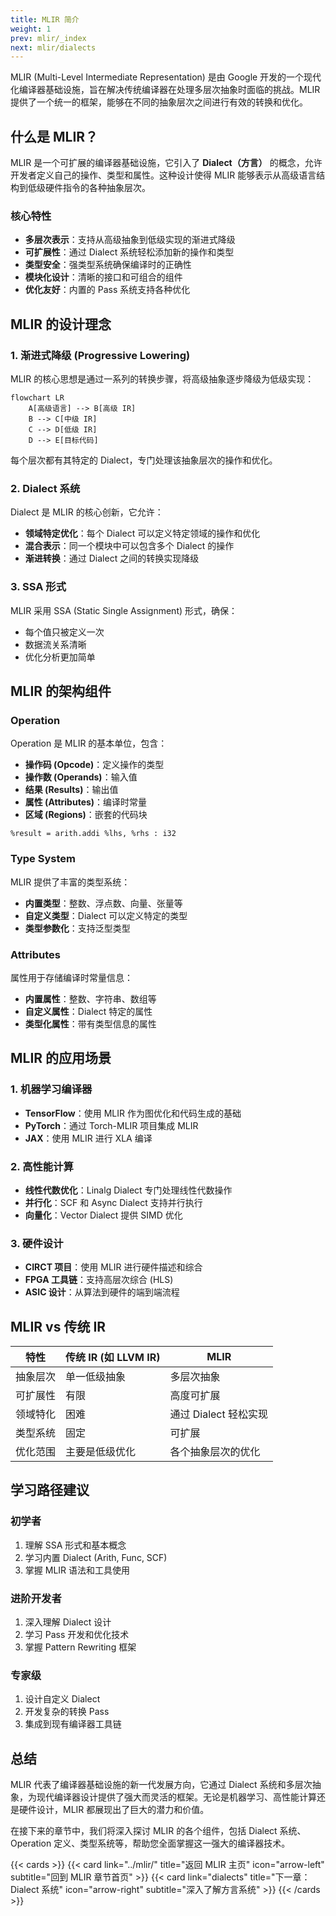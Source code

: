 ```yaml
---
title: MLIR 简介
weight: 1
prev: mlir/_index
next: mlir/dialects
---
```


MLIR (Multi-Level Intermediate Representation) 是由 Google 开发的一个现代化编译器基础设施，旨在解决传统编译器在处理多层次抽象时面临的挑战。MLIR 提供了一个统一的框架，能够在不同的抽象层次之间进行有效的转换和优化。

## 什么是 MLIR？

MLIR 是一个可扩展的编译器基础设施，它引入了 **Dialect（方言）** 的概念，允许开发者定义自己的操作、类型和属性。这种设计使得 MLIR 能够表示从高级语言结构到低级硬件指令的各种抽象层次。

### 核心特性

- **多层次表示**：支持从高级抽象到低级实现的渐进式降级
- **可扩展性**：通过 Dialect 系统轻松添加新的操作和类型
- **类型安全**：强类型系统确保编译时的正确性
- **模块化设计**：清晰的接口和可组合的组件
- **优化友好**：内置的 Pass 系统支持各种优化

## MLIR 的设计理念

### 1. 渐进式降级 (Progressive Lowering)

MLIR 的核心思想是通过一系列的转换步骤，将高级抽象逐步降级为低级实现：

```mermaid
flowchart LR
    A[高级语言] --> B[高级 IR]
    B --> C[中级 IR]
    C --> D[低级 IR]
    D --> E[目标代码]
```

每个层次都有其特定的 Dialect，专门处理该抽象层次的操作和优化。

### 2. Dialect 系统

Dialect 是 MLIR 的核心创新，它允许：

- **领域特定优化**：每个 Dialect 可以定义特定领域的操作和优化
- **混合表示**：同一个模块中可以包含多个 Dialect 的操作
- **渐进转换**：通过 Dialect 之间的转换实现降级

### 3. SSA 形式

MLIR 采用 SSA (Static Single Assignment) 形式，确保：
- 每个值只被定义一次
- 数据流关系清晰
- 优化分析更加简单

## MLIR 的架构组件

### Operation

Operation 是 MLIR 的基本单位，包含：
- **操作码 (Opcode)**：定义操作的类型
- **操作数 (Operands)**：输入值
- **结果 (Results)**：输出值
- **属性 (Attributes)**：编译时常量
- **区域 (Regions)**：嵌套的代码块

```mlir
%result = arith.addi %lhs, %rhs : i32
```

### Type System

MLIR 提供了丰富的类型系统：
- **内置类型**：整数、浮点数、向量、张量等
- **自定义类型**：Dialect 可以定义特定的类型
- **类型参数化**：支持泛型类型

### Attributes

属性用于存储编译时常量信息：
- **内置属性**：整数、字符串、数组等
- **自定义属性**：Dialect 特定的属性
- **类型化属性**：带有类型信息的属性

## MLIR 的应用场景

### 1. 机器学习编译器

- **TensorFlow**：使用 MLIR 作为图优化和代码生成的基础
- **PyTorch**：通过 Torch-MLIR 项目集成 MLIR
- **JAX**：使用 MLIR 进行 XLA 编译

### 2. 高性能计算

- **线性代数优化**：Linalg Dialect 专门处理线性代数操作
- **并行化**：SCF 和 Async Dialect 支持并行执行
- **向量化**：Vector Dialect 提供 SIMD 优化

### 3. 硬件设计

- **CIRCT 项目**：使用 MLIR 进行硬件描述和综合
- **FPGA 工具链**：支持高层次综合 (HLS)
- **ASIC 设计**：从算法到硬件的端到端流程

## MLIR vs 传统 IR

| 特性 | 传统 IR (如 LLVM IR) | MLIR |
|------|---------------------|------|
| 抽象层次 | 单一低级抽象 | 多层次抽象 |
| 可扩展性 | 有限 | 高度可扩展 |
| 领域特化 | 困难 | 通过 Dialect 轻松实现 |
| 类型系统 | 固定 | 可扩展 |
| 优化范围 | 主要是低级优化 | 各个抽象层次的优化 |

## 学习路径建议

### 初学者
1. 理解 SSA 形式和基本概念
2. 学习内置 Dialect (Arith, Func, SCF)
3. 掌握 MLIR 语法和工具使用

### 进阶开发者
1. 深入理解 Dialect 设计
2. 学习 Pass 开发和优化技术
3. 掌握 Pattern Rewriting 框架

### 专家级
1. 设计自定义 Dialect
2. 开发复杂的转换 Pass
3. 集成到现有编译器工具链

## 总结

MLIR 代表了编译器基础设施的新一代发展方向，它通过 Dialect 系统和多层次抽象，为现代编译器设计提供了强大而灵活的框架。无论是机器学习、高性能计算还是硬件设计，MLIR 都展现出了巨大的潜力和价值。

在接下来的章节中，我们将深入探讨 MLIR 的各个组件，包括 Dialect 系统、Operation 定义、类型系统等，帮助您全面掌握这一强大的编译器技术。

{{< cards >}}
  {{< card link="../mlir/" title="返回 MLIR 主页" icon="arrow-left" subtitle="回到 MLIR 章节首页" >}}
  {{< card link="dialects" title="下一章：Dialect 系统" icon="arrow-right" subtitle="深入了解方言系统" >}}
{{< /cards >}}